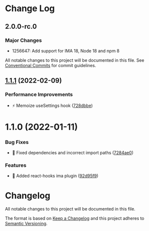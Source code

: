 # Change Log

## 2.0.0-rc.0

### Major Changes

- 1256647: Add support for IMA 18, Node 18 and npm 8

All notable changes to this project will be documented in this file.
See [Conventional Commits](https://conventionalcommits.org) for commit guidelines.

## [1.1.1](https://github.com/seznam/IMA.js-plugins/compare/@ima/react-hooks@1.1.0...@ima/react-hooks@1.1.1) (2022-02-09)

### Performance Improvements

- ⚡️ Memoize useSettings hook ([728dbbe](https://github.com/seznam/IMA.js-plugins/commit/728dbbe0fb8a7c63f60f8284d6fd02ea2b295398))

# 1.1.0 (2022-01-11)

### Bug Fixes

- 🐛 Fixed dependencies and incorrect import paths ([7284ae0](https://github.com/seznam/IMA.js-plugins/commit/7284ae068e3f51ad8f3e2d47139ae3c56d931d1c))

### Features

- 🎸 Added react-hooks ima plugin ([92d95f9](https://github.com/seznam/IMA.js-plugins/commit/92d95f9acc0ded9b0e6676cac8f49a19bbf6b40b))

# Changelog

All notable changes to this project will be documented in this file.

The format is based on [Keep a Changelog](http://keepachangelog.com/en/1.0.0/)
and this project adheres to [Semantic Versioning](http://semver.org/spec/v2.0.0.html).

